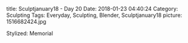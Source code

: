 title: Sculptjanuary18 - Day 20
Date: 2018-01-23 04:40:24
Category: Sculpting
Tags: Everyday, Sculpting, Blender, Sculptjanuary18
picture: 1516682424.jpg

Stylized: Memorial
